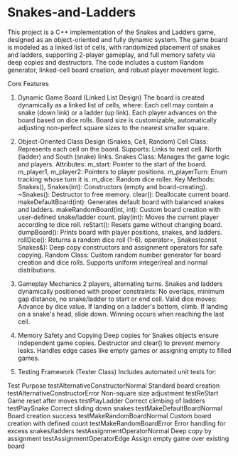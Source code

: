 # Snakes-and-Ladders

This project is a C++ implementation of the Snakes and Ladders game, designed as an object-oriented and fully dynamic system. The game board is modeled as a linked list of cells, with randomized placement of snakes and ladders, supporting 2-player gameplay, and full memory safety via deep copies and destructors. The code includes a custom Random generator, linked-cell board creation, and robust player movement logic.

Core Features

1. Dynamic Game Board (Linked List Design)
The board is created dynamically as a linked list of cells, where:
Each cell may contain a snake (down link) or a ladder (up link).
Each player advances on the board based on dice rolls.
Board size is customizable, automatically adjusting non-perfect square sizes to the nearest smaller square.

2. Object-Oriented Class Design (Snakes, Cell, Random)
Cell Class:
Represents each cell on the board.
Supports:
Links to next cell.
North (ladder) and South (snake) links.
Snakes Class:
Manages the game logic and players.
Attributes:
m_start: Pointer to the start of the board.
m_player1, m_player2: Pointers to player positions.
m_playerTurn: Enum tracking whose turn it is.
m_dice: Random dice roller.
Key Methods:
Snakes(), Snakes(int): Constructors (empty and board-creating).
~Snakes(): Destructor to free memory.
clear(): Deallocate current board.
makeDefaultBoard(int): Generates default board with balanced snakes and ladders.
makeRandomBoard(int, int): Custom board creation with user-defined snake/ladder count.
play(int): Moves the current player according to dice roll.
reStart(): Resets game without changing board.
dumpBoard(): Prints board with player positions, snakes, and ladders.
rollDice(): Returns a random dice roll (1-6).
operator=, Snakes(const Snakes&): Deep copy constructors and assignment operators for safe copying.
Random Class:
Custom random number generator for board creation and dice rolls.
Supports uniform integer/real and normal distributions.

3. Gameplay Mechanics
2 players, alternating turns.
Snakes and ladders dynamically positioned with proper constraints:
No overlaps, minimum gap distance, no snake/ladder to start or end cell.
Valid dice moves:
Advance by dice value.
If landing on a ladder's bottom, climb.
If landing on a snake's head, slide down.
Winning occurs when reaching the last cell.

4. Memory Safety and Copying
Deep copies for Snakes objects ensure independent game copies.
Destructor and clear() to prevent memory leaks.
Handles edge cases like empty games or assigning empty to filled games.

5. Testing Framework (Tester Class)
Includes automated unit tests for:

Test	Purpose
testAlternativeConstructorNormal	Standard board creation
testAlternativeConstructorError	Non-square size adjustment
testReStart	Game reset after moves
testPlayLadder	Correct climbing of ladders
testPlaySnake	Correct sliding down snakes
testMakeDefaultBoardNormal	Board creation success
testMakeRandomBoardNormal	Custom board creation with defined count
testMakeRandomBoardError	Error handling for excess snakes/ladders
testAssignmentOperatorNormal	Deep copy by assignment
testAssignmentOperatorEdge	Assign empty game over existing board

